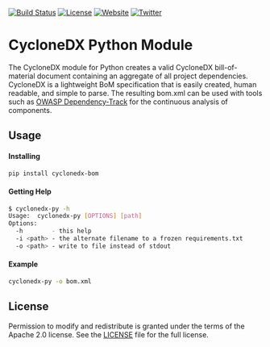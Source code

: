 [![Build Status](https://travis-ci.org/CycloneDX/cyclonedx-python.svg?branch=master)](https://travis-ci.org/CycloneDX/cyclonedx-python)
[![License](https://img.shields.io/badge/license-Apache%202.0-brightgreen.svg)][License]
[![Website](https://img.shields.io/badge/https://-cyclonedx.org-blue.svg)](https://cyclonedx.org/)
[![Twitter](https://img.shields.io/twitter/url/http/shields.io.svg?style=social&label=Follow)](https://twitter.com/CycloneDX_Spec)


CycloneDX Python Module
=========

The CycloneDX module for Python creates a valid CycloneDX bill-of-material document containing an aggregate of all project dependencies. CycloneDX is a lightweight BoM specification that is easily created, human readable, and simple to parse. The resulting bom.xml can be used with tools such as [OWASP Dependency-Track](https://dependencytrack.org/) for the continuous analysis of components.

Usage
-------------------

#### Installing

```bash
pip install cyclonedx-bom
```

#### Getting Help
```bash
$ cyclonedx-py -h
Usage:  cyclonedx-py [OPTIONS] [path]
Options:
  -h        - this help
  -i <path> - the alternate filename to a frozen requirements.txt
  -o <path> - write to file instead of stdout

```

#### Example
```bash
cyclonedx-py -o bom.xml
```

License
-------------------

Permission to modify and redistribute is granted under the terms of the Apache 2.0 license. See the [LICENSE] file for the full license.

[License]: https://github.com/CycloneDX/cyclonedx-python/blob/master/LICENSE
